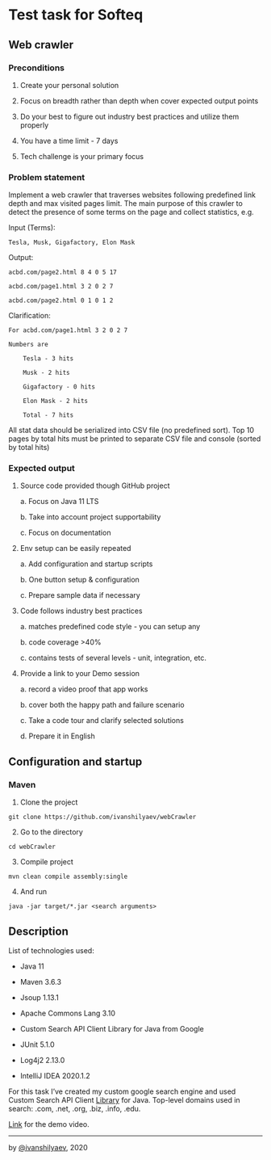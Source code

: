 ﻿
# Test task for Softeq

## Web crawler

### Preconditions

1.  Create your personal solution
    
2.  Focus on breadth rather than depth when cover expected output points
    
3.  Do your best to figure out industry best practices and utilize them properly
    
4.  You have a time limit - 7 days
    
5.  Tech challenge is your primary focus
    

### Problem statement

Implement a web crawler that traverses websites following predefined link depth and max visited pages limit. The main purpose of this crawler to detect the presence of some terms on the page and collect statistics, e.g.

Input (Terms): 
 
	Tesla, Musk, Gigafactory, Elon Mask

Output:  

	acbd.com/page2.html 8 4 0 5 17 

	acbd.com/page1.html 3 2 0 2 7

	acbd.com/page2.html 0 1 0 1 2

Clarification:  

	For acbd.com/page1.html 3 2 0 2 7 

	Numbers are

		Tesla - 3 hits  

		Musk - 2 hits 

		Gigafactory - 0 hits 
		
		Elon Mask - 2 hits
		
		Total - 7 hits

All stat data should be serialized into CSV file (no predefined sort). Top 10 pages by total hits must be printed to separate CSV file and console (sorted by total hits)

### Expected output

1.  Source code provided though GitHub project
    
    a.  Focus on Java 11 LTS
        
    b.  Take into account project supportability
        
    c.  Focus on documentation
        
2.  Env setup can be easily repeated
    
    a.  Add configuration and startup scripts
        
    b.  One button setup & configuration
       
	c. Prepare sample data if necessary

3.  Code follows industry best practices
    
    a. matches predefined code style - you can setup any

	b. code coverage >40%  
    
    c. contains tests of several levels - unit, integration, etc.
    
4.  Provide a link to your Demo session
    
    a.  record a video proof that app works
        
    b.  cover both the happy path and failure scenario
        
    c.  Take a code tour and clarify selected solutions
        
    d.  Prepare it in English

## Configuration and startup

### Maven

1. Clone the project
```
git clone https://github.com/ivanshilyaev/webCrawler
```

2. Go to the directory
```
cd webCrawler
```

3. Compile project
```
mvn clean compile assembly:single
```

4. And run
```
java -jar target/*.jar <search arguments>
```

## Description

List of technologies used:

 - Java 11
 
 - Maven 3.6.3
 
 - Jsoup 1.13.1

 - Apache Commons Lang 3.10

 - Custom Search API Client Library for Java from Google

 - JUnit 5.1.0

 - Log4j2 2.13.0

 - IntelliJ IDEA 2020.1.2
 
For this task I’ve created my custom google search engine and used Custom Search API Client [Library](https://github.com/googleapis/google-api-java-client-services/tree/master/clients/google-api-services-customsearch/v1) for Java. Top-level domains used in search: .com, .net, .org, .biz, .info, .edu.
 
[Link](https://drive.google.com/file/d/1f2OKnxmnjMDf1k7pePzxi1gigsZeIbls/view?usp=sharing) for the demo video.

---

by [@ivanshilyaev](https://github.com/ivanshilyaev), 2020

